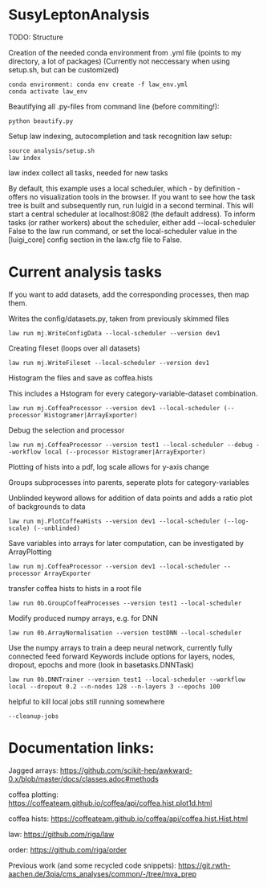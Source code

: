 # SusyLeptonAnalysis

TODO: Structure

Creation of the needed conda environment from .yml file (points to my directory, a lot of packages)
(Currently not neccessary when using setup.sh, but can be customized)
```shell
conda environment: conda env create -f law_env.yml
conda activate law_env
```

Beautifying all .py-files from command line (before commiting!): 
```shell
python beautify.py
```

Setup law indexing, autocompletion and task recognition
law setup: 
```shell
source analysis/setup.sh
law index 
```
law index collect all tasks, needed for new tasks

By default, this example uses a local scheduler, which - by definition - offers no visualization tools in the browser. If you want to see how the task tree is built and subsequently run, run luigid in a second terminal. This will start a central scheduler at localhost:8082 (the default address). To inform tasks (or rather workers) about the scheduler, either add --local-scheduler False to the law run command, or set the local-scheduler value in the [luigi_core] config section in the law.cfg file to False.


# Current analysis tasks

If you want to add datasets, add the corresponding processes, then map them.

Writes the config/datasets.py, taken from previously skimmed files
```shell
law run mj.WriteConfigData --local-scheduler --version dev1
```

Creating fileset (loops over all datasets)
```shell
law run mj.WriteFileset --local-scheduler --version dev1
```

Histogram the files and save as coffea.hists

This includes a Hstogram for every category-variable-dataset combination.
```shell
law run mj.CoffeaProcessor --version dev1 --local-scheduler (--processor Histogramer|ArrayExporter)
```
Debug the selection and processor
```shell
law run mj.CoffeaProcessor --version test1 --local-scheduler --debug --workflow local (--processor Histogramer|ArrayExporter)
```

Plotting of hists into a pdf, log scale allows for y-axis change

Groups subprocesses into parents, seperate plots for category-variables

Unblinded keyword allows for addition of data points and adds a ratio plot of backgrounds to data

```shell
law run mj.PlotCoffeaHists --version dev1 --local-scheduler (--log-scale) (--unblinded) 
```

Save variables into arrays for later computation, can be investigated by ArrayPlotting
```shell
law run mj.CoffeaProcessor --version dev1 --local-scheduler --processor ArrayExporter
```

transfer coffea hists to hists in a root file
```shell
law run 0b.GroupCoffeaProcesses --version test1 --local-scheduler
```

Modify produced numpy arrays, e.g. for DNN
```shell
law run 0b.ArrayNormalisation --version testDNN --local-scheduler
```

Use the numpy arrays to train a deep neural network, currently fully connected feed forward
Keywords include options for layers, nodes, dropout, epochs and more (look in basetasks.DNNTask)
```shell
law run 0b.DNNTrainer --version test1 --local-scheduler --workflow local --dropout 0.2 --n-nodes 128 --n-layers 3 --epochs 100 
```



helpful to kill local jobs still running somewhere
```shell
--cleanup-jobs
```

# Documentation links:

Jagged arrays: https://github.com/scikit-hep/awkward-0.x/blob/master/docs/classes.adoc#methods

coffea plotting: https://coffeateam.github.io/coffea/api/coffea.hist.plot1d.html

coffea hists: https://coffeateam.github.io/coffea/api/coffea.hist.Hist.html

law: https://github.com/riga/law

order: https://github.com/riga/order

Previous work (and some recycled code snippets): https://git.rwth-aachen.de/3pia/cms_analyses/common/-/tree/mva_prep
